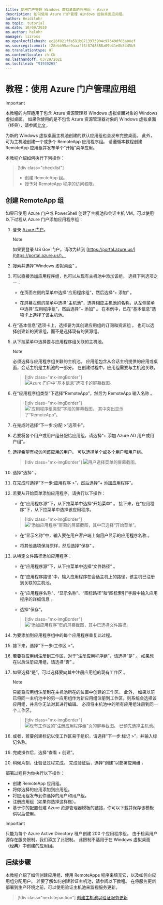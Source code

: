 ```yaml
---
title: 使用门户管理 Windows 虚拟桌面的应用组 - Azure
description: 如何使用 Azure 门户管理 Windows 虚拟桌面应用组。
author: Heidilohr
ms.topic: tutorial
ms.date: 10/09/2020
ms.author: helohr
manager: lizross
ms.openlocfilehash: ec26f021ffa581b0713973904c97349df83a08ef
ms.sourcegitcommit: f28ebb95ae9aaaff3f87d8388a09b41e0b3445b5
ms.translationtype: HT
ms.contentlocale: zh-CN
ms.lasthandoff: 03/29/2021
ms.locfileid: "91930265"
---
```

# <a name="tutorial-manage-app-groups-with-the-azure-portal"></a>教程：使用 Azure 门户管理应用组

>[!IMPORTANT]
>本教程的内容适用于包含 Azure 资源管理器 Windows 虚拟桌面对象的 Windows 虚拟桌面。 如果你使用的是不包含 Azure 资源管理器对象的 Windows 虚拟桌面（经典），请参阅[此文](./virtual-desktop-fall-2019/manage-app-groups-2019.md)。

为新的 Windows 虚拟桌面主机池创建的默认应用组也会发布完整桌面。 此外，可为主机池创建一个或多个 RemoteApp 应用程序组。 请遵循本教程创建 RemoteApp 应用组并发布单个“开始”菜单应用。

本教程介绍如何执行下列操作：

> [!div class="checklist"]
> * 创建 RemoteApp 组。
> * 授予对 RemoteApp 程序的访问权限。

## <a name="create-a-remoteapp-group"></a>创建 RemoteApp 组

如果已使用 Azure 门户或 PowerShell 创建了主机池和会话主机 VM，可以使用以下过程从 Azure 门户添加应用程序组：

1.  登录 [Azure 门户](https://portal.azure.com/)。
   
    >[!NOTE]
    > 如果要登录 US Gov 门户，请改为转到 [https://portal.azure.us/](https://portal.azure.us/)。

2.  搜索并选择“Windows 虚拟桌面”  。

3. 可以直接添加应用程序组，也可以从现有主机池中添加该组。 选择下列选项之一：

    - 在页面左侧的菜单中选择“应用程序组”，然后选择“+ 添加” 。

    - 在屏幕左侧的菜单中选择“主机池”，选择相应主机池的名称，从左侧菜单中选择“应用程序组”，然后选择“+ 添加”  。 在本例中，已在“基本信息”选项卡上选择了该主机池。

4. 在“基本信息”选项卡上，选择要为其创建应用组的订阅和资源组  。 也可以选择创建新的资源组，而不是选择现有的资源组。

5. 从下拉菜单中选择要与应用程序组关联的主机池。

    >[!NOTE]
    >必须选择与应用程序组关联的主机池。 应用组包含从会话主机提供的应用或桌面，会话主机是主机池的一部分。 在创建过程中，应用组需要与主机池关联。

    > [!div class="mx-imgBorder"]
    > ![Azure 门户中“基本信息”选项卡的屏幕截图。](media/basics-tab.png)

6. 在“应用程序组类型”下选择“RemoteApp”，然后为 RemoteApp 输入名称 。

      > [!div class="mx-imgBorder"]
      > ![“应用程序组类型”字段的屏幕截图。 其中突出显示了“RemoteApp”。](media/remoteapp-button.png)

7.  在完成时选择“下一步:分配 >”选项卡”。

8.  若要将各个用户或用户组分配给应用组，请选择“+ 添加 Azure AD 用户或用户组”。

9.  选择希望有权访问该应用的用户。 可以选择单个或多个用户和用户组。

     > [!div class="mx-imgBorder"]
     > ![用户选择菜单的屏幕截图。](media/select-users.png)

10.  选择“选择”  。

11.  在完成时选择“下一步:应用程序 >”，然后选择“+ 添加应用程序”。

12.  若要从开始菜单添加应用程序，请执行以下操作：

      - 在“应用程序源”下，从下拉菜单中选择“开始菜单” 。 接下来，在“应用程序”下，从下拉菜单中选择该应用程序。

     > [!div class="mx-imgBorder"]
     > ![“添加应用程序”屏幕的屏幕截图，其中已选择“开始菜单”。](media/add-app-start.png)

      - 在“显示名称”中，输入要在用户客户端上向用户显示的应用程序名称  。

      - 将其他选项保持原样，然后选择“保存”  。

13.  从特定文件路径添加应用程序：

      - 在“应用程序源”下，从下拉菜单中选择“文件路径” 。

      - 在“应用程序路径”中，输入应用程序在会话主机上的路径，该主机已注册到关联的主机池。

      - 在“应用程序名称”、“显示名称”、“图标路径”和“图标索引”字段中输入应用程序的详细信息     。

      - 选择“保存”。

     > [!div class="mx-imgBorder"]
     > ![“添加应用程序”页的屏幕截图，其中已选择文件路径。](media/add-app-file.png)

14.  为要添加到应用程序组中的每个应用程序重复此过程。

15.  接下来，选择“下一步:工作区 >”。

16.  若要将应用组注册到工作区，对于“注册应用程序组”，请选择“是” 。 如果想在以后注册应用组，请选择“否”  。

17.  如果选择“是”，可以选择要向其中注册应用组的现有工作区  。

       >[!NOTE]
       >只能将应用组注册到在主机池所在的位置中创建的工作区。 此外， 如果以前已将同一主机池中的另一应用组作为新应用组注册到工作区，则系统会选择该应用组，并且你无法对其进行编辑。 必须将主机池中的所有应用组注册到同一个工作区。

     > [!div class="mx-imgBorder"]
     > ![现有工作区的“注册应用程序组”页的屏幕截图。 已预先选择主机池。](media/register-existing.png)

18.  或者，若要创建标记以使工作区易于组织，请选择“下一步:标记 >”，并输入标记名称。

19.  完成操作后，选择“查看 + 创建”。

20.  稍候片刻，让验证过程完成。 完成验证后，选择“创建”以部署应用组  。

部署过程将为你执行以下操作：

- 创建 RemoteApp 应用组。
- 将你选择的应用添加到应用组。
- 将应用组发布到你选择的用户和用户组。
- 注册应用组（如果你选择这样做）。
- 基于你的配置创建 Azure 资源管理器模板的链接，你可以下载并保存该模板供以后使用。

>[!IMPORTANT]
>只能为每个 Azure Active Directory 租户创建 200 个应用程序组。 由于检索用户源存在服务限制，我们添加了此限制。 此限制不适用于在 Windows 虚拟桌面（经典）中创建的应用组。

## <a name="next-steps"></a>后续步骤

本教程介绍了如何创建应用组、使用 RemoteApps 程序来填充它，以及如何向应用组分配用户。 若要了解如何创建验证主机池，请参阅以下教程。 在将服务更新部署到生产环境之前，可以使用验证主机池来监视服务更新。

> [!div class="nextstepaction"]
> [创建主机池以验证服务更新](./create-validation-host-pool.md)
